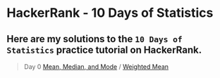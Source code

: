 # HackerRank - 10 Days of Statistics

## Here are my solutions to the `10 Days of Statistics` practice tutorial on HackerRank.


> Day 0 [Mean, Median, and Mode](Day-0/Mean-Median-and-Mode.js) / [Weighted Mean](Day-0/Weighted-Mean.js)


